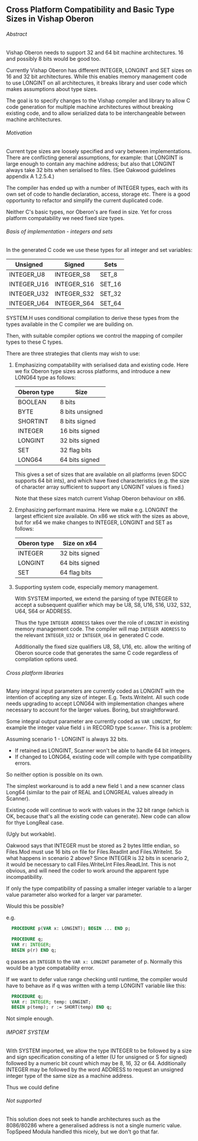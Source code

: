 ## Cross Platform Compatibility and Basic Type Sizes in Vishap Oberon

###### Abstract

Vishap Oberon needs to support 32 and 64 bit machine architectures. 16 and
possibly 8 bits would be good too.

Currently Vishap Oberon has different INTEGER, LONGINT and SET sizes on 16
and 32 bit architectures. While this enables memory management code to use
LONGINT on all architectures, it breaks library and user code which makes
assumptions about type sizes.

The goal is to specify changes to the Vishap compiler and library to allow C
code generation for multiple machine architectures without breaking existing
code, and to allow serialized data to be interchangeable between machine
architectures.

###### Motivation

Current type sizes are loosely specified and vary between implementations. There
are conflicting general assumptions, for example: that LONGINT is large enough
to contain any machine address; but also that LONGINT always take 32 bits when
serialised to files. (See Oakwood guidelines appendix A 1.2.5.4.)

The compiler has ended up with a number of INTEGER types, each with its own
set of code to handle declaration, access, storage etc. There is a good
opportunity to refactor and simplify the current duplicated code.

Neither C's basic types, nor Oberon's are fixed in size. Yet for cross platform
compatability we need fixed size types.

###### Basis of implementation - integers and sets

In the generated C code we use these types for all integer and set variables:

| Unsigned    | Signed      | Sets   |
| ----------- | ----------- | ------ |
| INTEGER_U8  | INTEGER_S8  | SET_8  |
| INTEGER_U16 | INTEGER_S16 | SET_16 |
| INTEGER_U32 | INTEGER_S32 | SET_32 |
| INTEGER_U64 | INTEGER_S64 | SET_64 |

SYSTEM.H uses conditional compilation to derive these types from the types
available in the C compiler we are building on.

Then, with suitable compiler options we control the mapping of compiler types
to these C types.

There are three strategies that clients may wish to use:

1) Emphasizing compatability with serialised data and existing code. Here
   we fix Oberon type sizes across platforms, and introduce a new LONG64 type
   as follows:

   | Oberon type | Size             |
   | ----------- | ---------------- |
   | BOOLEAN     | 8  bits          |
   | BYTE        | 8  bits unsigned |
   | SHORTINT    | 8  bits signed   |
   | INTEGER     | 16 bits signed   |
   | LONGINT     | 32 bits signed   |
   | SET         | 32 flag bits     |  
   | LONG64      | 64 bits signed   |

   This gives a set of sizes that are available on all platforms (even SDCC
   supports 64 bit ints), and which have fixed characteristics (e.g. the size of
   character array sufficient to support any LONGINT values is fixed.)

   Note that these sizes match current Vishap Oberon behaviour on x86.

2) Emphasizing performant maxima. Here we make e.g. LONGINT the largest
   efficient size available. On x86 we stick with the sizes as above, but for
   x64 we make changes to INTEGER, LONGINT and SET as follows:

   | Oberon type | Size on x64      |
   | ----------- | ---------------- |
   | INTEGER     | 32 bits signed   |
   | LONGINT     | 64 bits signed   |
   | SET         | 64 flag bits     |  

3) Supporting system code, especially memory management.

   With SYSTEM imported, we extend the parsing of type INTEGER to accept a
   subsequent qualifier which may be U8, S8, U16, S16, U32, S32, U64, S64 or
   ADDRESS.

   Thus the type `INTEGER ADDRESS` takes over the role of `LONGINT` in existing
   memory management code. The compiler will map `INTEGER ADDRESS` to the
   relevant `INTEGER_U32` or `INTEGER_U64` in generated C code.

   Additionally the fixed size qualifiers U8, S8, U16, etc. allow the writing of
   Oberon source code that generates the same C code regardless of compilation
   options used.

###### Cross platform libraries

Many integral input parameters are currently coded as LONGINT with the intention
of accepting any size of integer. E.g. Texts.WriteInt. All such code needs
upgrading to accept LONG64 with implementation changes where necessary to
account for the larger values. Boring, but straightforward.

Some integral output parameter are currently coded as `VAR LONGINT`, for example
the integer value field `i` in RECORD type `Scanner`. This is a problem:

Assuming scenario 1 - LONGINT is always 32 bits.

  - If retained as LONGINT, Scanner won't be able to handle 64 bit integers.
  - If changed to LONG64, existing code will compile with type compatibility
    errors.

So neither option is possible on its own.

The simplest workaround is to add a new field `l` and a new scanner class
Long64 (similar to the pair of REAL and LONGREAL values already in Scanner).

Existing code will continue to work with values in the 32 bit range (which is
OK, because that's all the existing code can generate). New code can allow for
thye LongReal case.

(Ugly but workable).

Oakwood says that INTEGER must be stored as 2 bytes little endian, so Files.Mod
must use 16 bits on file for Files.ReadInt and Files.WriteInt. So what happens
in scenario 2 above? Since INTEGER is 32 bits in scenario 2, it would be
necessary to call Files.WriteLInt Files.ReadLInt. This is not obvious, and will
need the coder to work around the apparent type incompatibility.  

If only the type compatibility of passing a smaller integer variable to a larger
value parameter also worked for a larger var parameter.

Would this be possible?

e.g.

```Modula-2
  PROCEDURE p(VAR x: LONGINT); BEGIN ... END p;

  PROCEDURE q;
  VAR r: INTEGER;
  BEGIN p(r) END q;
```

q passes an `INTEGER` to the `VAR x: LONGINT` parameter of p. Normally this
would be a type compatability error.

If we want to defer value range checking until runtime, the compiler would have
to behave as if q was written with a temp LONGINT variable like this:

```Modula-2
  PROCEDURE q;
  VAR r: INTEGER; temp: LONGINT;
  BEGIN p(temp); r := SHORT(temp) END q;
```

Not simple enough.


###### IMPORT SYSTEM

With SYSTEM imported, we allow the type INTEGER to be followed by a size and
sign specification consiting of a letter (U for unsigned or S for signed)
followed by a numeric bit count which may be 8, 16, 32 or 64. Additionally
INTEGER may be followed by the word ADDRESS to request an unsigned integer type
of the same size as a machine address.

Thus we could define

###### Not supported

This solution does not seek to handle architectures such as the 8086/80286 where
a generalised address is not a single numeric value. TopSpeed Modula handled
this nicely, but we don't go that far.
